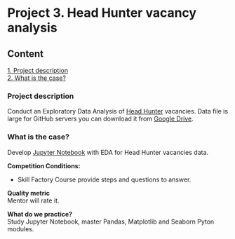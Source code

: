 # Project 3. Head Hunter vacancy analysis

## Content 
[1. Project description](.README.md#Project-description)  
[2. What is the case?](.README.md#What-is-the-case)  

### Project description 
Conduct an Exploratory Data Analysis of [Head Hunter](https://hh.ru/) vacancies. Data file is large for GitHub servers you can download it from [Google Drive](https://drive.google.com/file/d/1Et3iIRwj-L01jdOT1PWKRc9ulXaowc5u/view?usp=sharing).

### What is the case?    
Develop [Jupyter Notebook](https://github.com/astaticmass/sf_ds/tree/main/project_3/PY15_DST136_StanislauKarol_Project_1.ipynb) with EDA for Head Hunter vacancies data.

**Competition Conditions:**  
- Skill Factory Course provide steps and questions to answer.

**Quality metric**     
Mentor will rate it.

**What do we practice?**     
Study Jupyter Notebook, master Pandas, Matplotlib and Seaborn Pyton  modules.